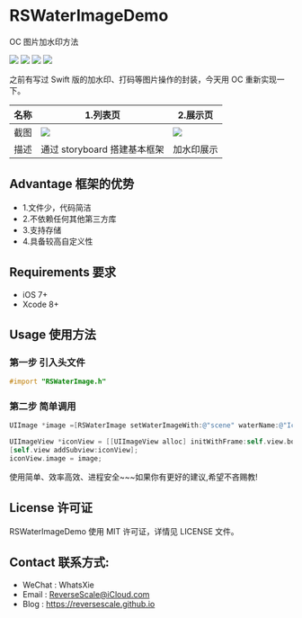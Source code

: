 # RSWaterImageDemo
OC 图片加水印方法

![](https://img.shields.io/badge/platform-iOS-red.svg) 
![](https://img.shields.io/badge/language-Objective--C-orange.svg) 
![](https://img.shields.io/badge/download-3.7MB-brightgreen.svg)
![](https://img.shields.io/badge/license-MIT%20License-brightgreen.svg) 

之前有写过 Swift 版的加水印、打码等图片操作的封装，今天用 OC 重新实现一下。

| 名称 |1.列表页 |2.展示页 |
| ------------- | ------------- | ------------- |
| 截图 | ![](http://og1yl0w9z.bkt.clouddn.com/17-8-10/40184510.jpg) | ![](http://og1yl0w9z.bkt.clouddn.com/17-8-10/76910531.jpg) |
| 描述 | 通过 storyboard 搭建基本框架 | 加水印展示 |


## Advantage 框架的优势
* 1.文件少，代码简洁
* 2.不依赖任何其他第三方库
* 3.支持存储
* 4.具备较高自定义性


## Requirements 要求
* iOS 7+
* Xcode 8+


## Usage 使用方法
### 第一步 引入头文件
```Objective-C
#import "RSWaterImage.h"
```
### 第二步 简单调用
```Objective-C
UIImage *image =[RSWaterImage setWaterImageWith:@"scene" waterName:@"IconLogo"];

UIImageView *iconView = [[UIImageView alloc] initWithFrame:self.view.bounds];
[self.view addSubview:iconView];
iconView.image = image;
```

使用简单、效率高效、进程安全~~~如果你有更好的建议,希望不吝赐教!


## License 许可证
RSWaterImageDemo 使用 MIT 许可证，详情见 LICENSE 文件。


## Contact 联系方式:
* WeChat : WhatsXie
* Email : ReverseScale@iCloud.com
* Blog : https://reversescale.github.io
